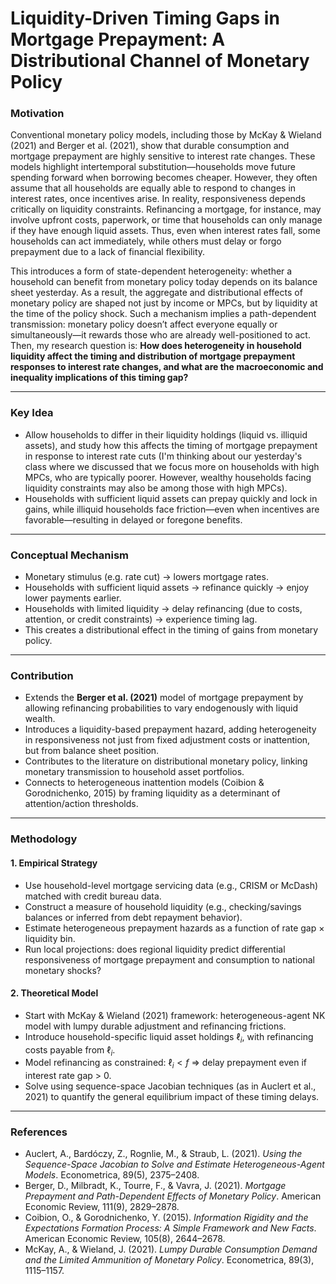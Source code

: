 
# Liquidity-Driven Timing Gaps in Mortgage Prepayment: A Distributional Channel of Monetary Policy

### **Motivation** 
Conventional monetary policy models, including those by McKay & Wieland (2021) and Berger et al. (2021), show that durable consumption and mortgage prepayment are highly sensitive to interest rate changes. These models highlight intertemporal substitution—households move future spending forward when borrowing becomes cheaper. However, they often assume that all households are equally able to respond to changes in interest rates, once incentives arise. In reality, responsiveness depends critically on liquidity constraints. Refinancing a mortgage, for instance, may involve upfront costs, paperwork, or time that households can only manage if they have enough liquid assets. Thus, even when interest rates fall, some households can act immediately, while others must delay or forgo prepayment due to a lack of financial flexibility.

This introduces a form of state-dependent heterogeneity: whether a household can benefit from monetary policy today depends on its balance sheet yesterday. As a result, the aggregate and distributional effects of monetary policy are shaped not just by income or MPCs, but by liquidity at the time of the policy shock. Such a mechanism implies a path-dependent transmission: monetary policy doesn’t affect everyone equally or simultaneously—it rewards those who are already well-positioned to act. Then, my research question is: **How does heterogeneity in household liquidity affect the timing and distribution of mortgage prepayment responses to interest rate changes, and what are the macroeconomic and inequality implications of this timing gap?**

---

### **Key Idea**  
- Allow households to differ in their liquidity holdings (liquid vs. illiquid assets), and study how this affects the timing of mortgage prepayment in response to interest rate cuts (I'm thinking about our yesterday's class where we discussed that we focus more on households with high MPCs, who are typically poorer. However, wealthy households facing liquidity constraints may also be among those with high MPCs).
- Households with sufficient liquid assets can prepay quickly and lock in gains, while illiquid households face friction—even when incentives are favorable—resulting in delayed or foregone benefits.

---

### **Conceptual Mechanism**
- Monetary stimulus (e.g. rate cut) → lowers mortgage rates.  
- Households with sufficient liquid assets → refinance quickly → enjoy lower payments earlier.  
- Households with limited liquidity → delay refinancing (due to costs, attention, or credit constraints) → experience timing lag.  
- This creates a distributional effect in the timing of gains from monetary policy.

---

### **Contribution**
- Extends the **Berger et al. (2021)** model of mortgage prepayment by allowing refinancing probabilities to vary endogenously with liquid wealth.
- Introduces a liquidity-based prepayment hazard, adding heterogeneity in responsiveness not just from fixed adjustment costs or inattention, but from balance sheet position.
- Contributes to the literature on distributional monetary policy, linking monetary transmission to household asset portfolios.
- Connects to heterogeneous inattention models (Coibion & Gorodnichenko, 2015) by framing liquidity as a determinant of attention/action thresholds.

---

### **Methodology**

#### 1. Empirical Strategy
- Use household-level mortgage servicing data (e.g., CRISM or McDash) matched with credit bureau data.
- Construct a measure of household liquidity (e.g., checking/savings balances or inferred from debt repayment behavior).
- Estimate heterogeneous prepayment hazards as a function of rate gap × liquidity bin.
- Run local projections: does regional liquidity predict differential responsiveness of mortgage prepayment and consumption to national monetary shocks?

#### 2. Theoretical Model
- Start with McKay & Wieland (2021) framework: heterogeneous-agent NK model with lumpy durable adjustment and refinancing frictions.
- Introduce household-specific liquid asset holdings $\ell_i$, with refinancing costs payable from $\ell_i$.
- Model refinancing as constrained: $\ell_i < f$ ⇒ delay prepayment even if interest rate gap > 0.
- Solve using sequence-space Jacobian techniques (as in Auclert et al., 2021) to quantify the general equilibrium impact of these timing delays.

---
### References

- Auclert, A., Bardóczy, Z., Rognlie, M., & Straub, L. (2021). *Using the Sequence-Space Jacobian to Solve and Estimate Heterogeneous-Agent Models*. Econometrica, 89(5), 2375–2408. 
- Berger, D., Milbradt, K., Tourre, F., & Vavra, J. (2021). *Mortgage Prepayment and Path-Dependent Effects of Monetary Policy*. American Economic Review, 111(9), 2829–2878. 
- Coibion, O., & Gorodnichenko, Y. (2015). *Information Rigidity and the Expectations Formation Process: A Simple Framework and New Facts*. American Economic Review, 105(8), 2644–2678. 
- McKay, A., & Wieland, J. (2021). *Lumpy Durable Consumption Demand and the Limited Ammunition of Monetary Policy*. Econometrica, 89(3), 1115–1157. 
